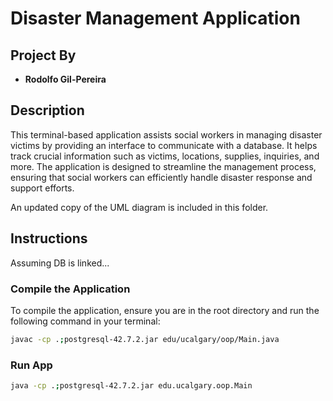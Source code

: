 # Disaster Management Application

## Project By
- **Rodolfo Gil-Pereira**

## Description
This terminal-based application assists social workers in managing disaster victims by providing an interface to communicate with a database. It helps track crucial information such as victims, locations, supplies, inquiries, and more. The application is designed to streamline the management process, ensuring that social workers can efficiently handle disaster response and support efforts.

An updated copy of the UML diagram is included in this folder.

## Instructions
Assuming DB is linked...
### Compile the Application
To compile the application, ensure you are in the root directory and run the following command in your terminal:

```sh
javac -cp .;postgresql-42.7.2.jar edu/ucalgary/oop/Main.java

```
### Run App
```sh
java -cp .;postgresql-42.7.2.jar edu.ucalgary.oop.Main

```